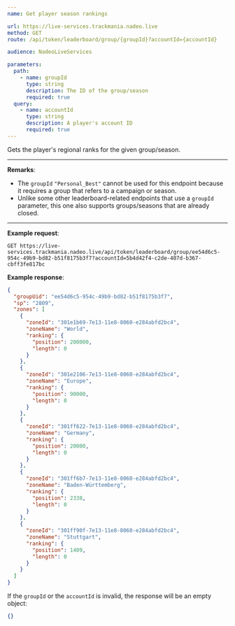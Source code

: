 ```yaml
---
name: Get player season rankings

url: https://live-services.trackmania.nadeo.live
method: GET
route: /api/token/leaderboard/group/{groupId}?accountId={accountId}

audience: NadeoLiveServices

parameters:
  path:
    - name: groupId
      type: string
      description: The ID of the group/season
      required: true
  query:
    - name: accountId
      type: string
      description: A player's account ID
      required: true
---
```


Gets the player's regional ranks for the given group/season.

---

**Remarks**:
- The `groupId` `"Personal_Best"` cannot be used for this endpoint because it requires a group that refers to a campaign or season.
- Unlike some other leaderboard-related endpoints that use a `groupId` parameter, this one also supports groups/seasons that are already closed.

---

**Example request**:
```plain
GET https://live-services.trackmania.nadeo.live/api/token/leaderboard/group/ee54d6c5-954c-49b9-bd82-b51f8175b3f7?accountId=5b4d42f4-c2de-407d-b367-cbff3fe817bc
```

**Example response**:
```json
{
  "groupUid": "ee54d6c5-954c-49b9-bd82-b51f8175b3f7",
  "sp": "2809",
  "zones": [
    {
      "zoneId": "301e1b69-7e13-11e8-8060-e284abfd2bc4",
      "zoneName": "World",
      "ranking": {
        "position": 200000,
        "length": 0
      }
    },
    {
      "zoneId": "301e2106-7e13-11e8-8060-e284abfd2bc4",
      "zoneName": "Europe",
      "ranking": {
        "position": 90000,
        "length": 0
      }
    },
    {
      "zoneId": "301ff622-7e13-11e8-8060-e284abfd2bc4",
      "zoneName": "Germany",
      "ranking": {
        "position": 20000,
        "length": 0
      }
    },
    {
      "zoneId": "301ff6b7-7e13-11e8-8060-e284abfd2bc4",
      "zoneName": "Baden-Württemberg",
      "ranking": {
        "position": 2338,
        "length": 0
      }
    },
    {
      "zoneId": "301ff90f-7e13-11e8-8060-e284abfd2bc4",
      "zoneName": "Stuttgart",
      "ranking": {
        "position": 1409,
        "length": 0
      }
    }
  ]
}
```

If the `groupId` or the `accountId` is invalid, the response will be an empty object:

```json
{}
```
